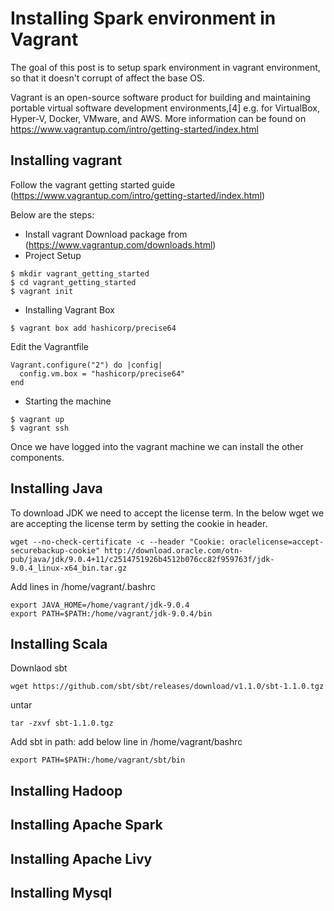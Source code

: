 # Installing Spark environment in Vagrant
The goal of this post is to setup spark environment in vagrant environment, so that it doesn't corrupt of affect the base OS. 

Vagrant is an open-source software product for building and maintaining portable virtual software development environments,[4] e.g. for VirtualBox, Hyper-V, Docker, VMware, and AWS. More information can be found on https://www.vagrantup.com/intro/getting-started/index.html

## Installing vagrant
Follow the vagrant getting started guide (https://www.vagrantup.com/intro/getting-started/index.html)

Below are the steps:
* Install vagrant
Download package from (https://www.vagrantup.com/downloads.html)
* Project Setup
```shell
$ mkdir vagrant_getting_started
$ cd vagrant_getting_started
$ vagrant init
```
* Installing Vagrant Box
```shell
$ vagrant box add hashicorp/precise64
```

Edit the Vagrantfile

```vim
Vagrant.configure("2") do |config|
  config.vm.box = "hashicorp/precise64"
end
```

* Starting the machine

```shell
$ vagrant up
$ vagrant ssh
```

Once we have logged into the vagrant machine we can install the other components.

## Installing Java
To download JDK we need to accept the license term. In the below wget we are accepting the license term by setting the cookie in header.
```shell
wget --no-check-certificate -c --header "Cookie: oraclelicense=accept-securebackup-cookie" http://download.oracle.com/otn-pub/java/jdk/9.0.4+11/c2514751926b4512b076cc82f959763f/jdk-9.0.4_linux-x64_bin.tar.gz
```

Add lines in /home/vagrant/.bashrc
```vim
export JAVA_HOME=/home/vagrant/jdk-9.0.4
export PATH=$PATH:/home/vagrant/jdk-9.0.4/bin
```
## Installing Scala
Downlaod sbt
```shell
wget https://github.com/sbt/sbt/releases/download/v1.1.0/sbt-1.1.0.tgz
```

untar 
```shell
tar -zxvf sbt-1.1.0.tgz
```

Add sbt in path: add below line in /home/vagrant/bashrc
```vim
export PATH=$PATH:/home/vagrant/sbt/bin
```
## Installing Hadoop

## Installing Apache Spark
## Installing Apache Livy
## Installing Mysql

